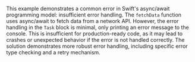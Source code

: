 This example demonstrates a common error in Swift's async/await programming model: insufficient error handling. The `fetchData` function uses async/await to fetch data from a network API. However, the error handling in the `Task` block is minimal, only printing an error message to the console. This is insufficient for production-ready code, as it may lead to crashes or unexpected behavior if the error is not handled correctly.  The solution demonstrates more robust error handling, including specific error type checking and a retry mechanism.